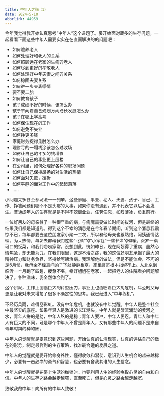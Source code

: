 ```yaml
---
title: 中年人之殇（1）
date: 2024-5-10
abbrlink: 44959
---
```


今年我觉得我开始认真思考”中年人“这个课题了。要开始面对跟多的生存问题。一起看看下面这些中年人需要实实在在直面解决的的问题吧：

- 如何赡养老人
- 如何处理好和老人的关系
- 如何照顾远在老家的生病的老人
- 如何尽到更好的孝敬老人
- 如何处理好中年夫妻之间的关系
- 如何稳固夫妻关系
- 如何进一步夫妻感情
- 要不要二胎
- 如何教育孩子
- 孩子成绩不好的时候，该怎么办
- 孩子不向着自己规划方向成长发展怎么办
- 孩子在哪上学高考
- 如何保住现在的工作
- 如何避免不失业
- 如何挣更多钱
- 家庭财务捉襟见肘怎么办
- 理财亏的一塌糊涂该怎么过收场
- 如何让自己的不多的钱增值
- 如何让自己的事业更上层楼
- 在公司里，如何处理好各种的职场问题
- 如何让自己保持昂扬的对生活的热情
- 如何面对失败，挫折
- 如何平静的面对工作中的起起落落
- .....

小问题太多甚至都没法一一列举，这些家庭、事业、老人、夫妻、孩子、自己、工作、挣钱问题们哪个不是头疼的大事，如果你没有遇到，并不代表它以后不会发生。普通成年人的生存就是是不得不兢兢业业，任劳任怨，如履薄冰，负重前行。

一位好朋友的母亲得了一种很严重的病，与病魔需要做长时间的拔河，但是最终的结果我们都是知道的。得到这个不幸的消息是在今年春节期间，听到这个消息我震惊不已，每年都要去这位朋友家小聚一二次，所以和他母亲也很熟络，阿姨通情达理，为人热情，每次去都给我们这些”北漂“的”小家庭“一些长辈的温暖，张罗一桌可口的饭菜，和我们唠唠家常。没想到此，恍如昨日，现在阿姨得了重病，虽然心情焦急，却无能为力。在我们眼里，这是不治之症，我的这位好朋友承担了最大的精神压力和财务负担，坚持给阿姨治病。我理解他的做法，但是不能体会。不巧的是5月份，我母亲不经意间的了下肢静脉栓塞，家里哥哥根本指望不上。从北京到临沂一个月跑了四趟，疲惫不堪，幸好姐姐在老家，一起把老人的住院看护问题解决了。各种滋味，我全然体会到了。

这个阶段，工作上面临巨大的转型压力，事业上也面临着巨大的危机，年迈的父母更是让我对未来增加了很多不确定性的思考。我已经进入”中年危机“。

不经历风雨，难得见彩虹。没有中年危机，也就没有中年觉醒。中年人是整个社会中最坚实的底座。如果年轻人是激进的长江潮头，中年人就是暗流涌动的黄河之水，青年人拼的是劲，中年人熬的是稳；青年人要冲，中年人要忍。青年人和中年人有巨大的不同，可是哪个中年人不曾是青年人，又有那些中年人的问题不是来自青年时期的种的因。

中年人的觉醒就是要意识到这些问题，开始认真的认清现实，认真的评估自己的做在的形势，制定最恰到的生存策略，找准最合适的发展之道。

中年人的觉醒就是要开始修身养性，懂得收敛和潜伏，意识到人生机会的越来越稀少，必要有一击必中的勇气和智慧，也必要有舍我其谁的人生信念。

中年人的觉醒就是在带上生活的枷锁时，也要利用人生的经验争取心灵的自由和自信。中年人的生存之路会越走越窄，直至死亡，但是心灵之路会越走越宽。

致敬我的中年！向所有的中年人致敬！